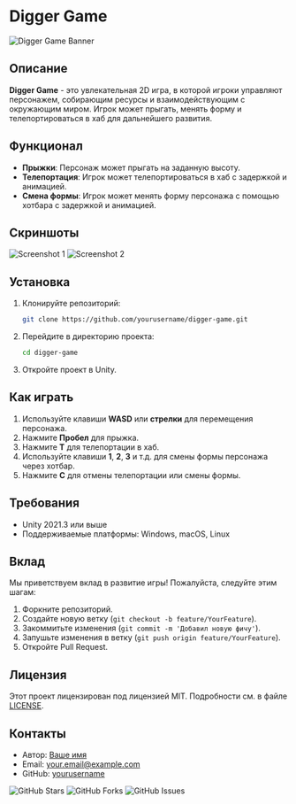 # Digger Game

![Digger Game Banner](https://your-image-url.com/banner.png)

## Описание

**Digger Game** - это увлекательная 2D игра, в которой игроки управляют персонажем, собирающим ресурсы и взаимодействующим с окружающим миром. Игрок может прыгать, менять форму и телепортироваться в хаб для дальнейшего развития.

## Функционал

- **Прыжки**: Персонаж может прыгать на заданную высоту.
- **Телепортация**: Игрок может телепортироваться в хаб с задержкой и анимацией.
- **Смена формы**: Игрок может менять форму персонажа с помощью хотбара с задержкой и анимацией.

## Скриншоты

![Screenshot 1](https://your-image-url.com/screenshot1.png)
![Screenshot 2](https://your-image-url.com/screenshot2.png)

## Установка

1. Клонируйте репозиторий:
    ```sh
    git clone https://github.com/yourusername/digger-game.git
    ```
2. Перейдите в директорию проекта:
    ```sh
    cd digger-game
    ```
3. Откройте проект в Unity.

## Как играть

1. Используйте клавиши **WASD** или **стрелки** для перемещения персонажа.
2. Нажмите **Пробел** для прыжка.
3. Нажмите **T** для телепортации в хаб.
4. Используйте клавиши **1**, **2**, **3** и т.д. для смены формы персонажа через хотбар.
5. Нажмите **C** для отмены телепортации или смены формы.

## Требования

- Unity 2021.3 или выше
- Поддерживаемые платформы: Windows, macOS, Linux

## Вклад

Мы приветствуем вклад в развитие игры! Пожалуйста, следуйте этим шагам:

1. Форкните репозиторий.
2. Создайте новую ветку (`git checkout -b feature/YourFeature`).
3. Закоммитьте изменения (`git commit -m 'Добавил новую фичу'`).
4. Запушьте изменения в ветку (`git push origin feature/YourFeature`).
5. Откройте Pull Request.

## Лицензия

Этот проект лицензирован под лицензией MIT. Подробности см. в файле [LICENSE](LICENSE).

## Контакты

- Автор: [Ваше имя](https://yourwebsite.com)
- Email: your.email@example.com
- GitHub: [yourusername](https://github.com/yourusername)

![GitHub Stars](https://img.shields.io/github/stars/yourusername/digger-game?style=social)
![GitHub Forks](https://img.shields.io/github/forks/yourusername/digger-game?style=social)
![GitHub Issues](https://img.shields.io/github/issues/yourusername/digger-game)

